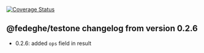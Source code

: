 [![Coverage Status](https://coveralls.io/repos/github/fedeghe/testone/badge.svg?branch=master)](https://coveralls.io/github/fedeghe/testone?branch=master)
## @fedeghe/testone changelog from version 0.2.6

- 0.2.6: added `ops` field in result

